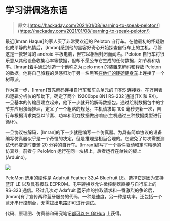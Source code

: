 # 学习讲佩洛东语

> 原文:[https://hackaday.com/2021/01/08/learning-to-speak-peloton/](https://hackaday.com/2021/01/08/learning-to-speak-peloton/)

最近[Imran Haque]的家人买了非常受欢迎的 Peloton 自行车。在他最初的怀疑融化成平静的热情后，[Imran]感到他的黑客好奇心开始探查自行车上的主机。尽管这是一款轻薄的 android 平板电脑，但它以相当封闭而闻名。Peloton 自行车将很乐意从其他设备收集心率等数据，但却不愿公布它生成的任何数据，如节奏和功率。[Imran]着手通过创造一个他称之为 pelo mon 的装置来解码和释放 Peleton 的数据。他将自己旅程的灵感归功于另一名黑客[在他们的砖砌健身车](https://hackaday.com/2020/08/04/unbricking-a-2000-exercise-bike-with-a-raspberry-pi-zero-and-bluetooth-hacks/)上连接了一个树莓派。

作为第一步，[Imran]首先解码连接自行车和车头单元的 TRRS 连接器。在万用表和逻辑分析仪的帮助下，确定了两个 19200bps 8N1 RS-232 通道(TX 和 RX)。一旦基本的传输层建立起来，他下一步就开始解码数据包。通过绘制数据包中的字节并应用演绎推理，定义了一个粗略的规范。主机请求每 100 毫秒更新一次，自行车根据请求类型以节奏、功率和阻力数据做出响应(主机通过三种数据类型进行循环)。

一旦协议被解码，[Imran]的下一步就是编写一个仿真器。为具有简单协议的设备编写仿真器似乎是一个奇怪的决定，但是推理是相当合理的。它避免了每次需要测试代码变更时要骑 20 分钟的自行车。[Imran]编写了一个事件驱动和定时精确的仿真器。前者与 PeloMon 运行在同一块板上，后者运行在单独的板上(Arduino)。

![](../Images/8c2f4122e271f79f6fa75ec833efc29b.png)

PeloMon 选用的硬件是 Adafruit Feather 32u4 Bluefruit LE。选择它是因为支持蓝牙 LE 以及具有板载 EEPROM。电平转换器允许微控制器直接与自行车上的 RS-323 通信。经过几次对 Adafruit 蓝牙库的拉取请求和一番激烈的争论后，[Imran]有了宣传两种蓝牙服务的代码，一种是速度，另一种是功率。还包括一个蓝牙串行控制台，无需拔出电路即可进行调试。

代码、原理图、仿真器和研究笔记[都可以在 GitHub](https://github.com/ihaque/pelomon) 上获得。